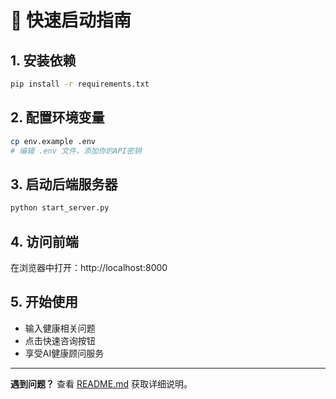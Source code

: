 # 🚀 快速启动指南

## 1. 安装依赖

```bash
pip install -r requirements.txt
```

## 2. 配置环境变量

```bash
cp env.example .env
# 编辑 .env 文件，添加你的API密钥
```

## 3. 启动后端服务器

```bash
python start_server.py
```

## 4. 访问前端

在浏览器中打开：http://localhost:8000

## 5. 开始使用

- 输入健康相关问题
- 点击快速咨询按钮
- 享受AI健康顾问服务

---

**遇到问题？** 查看 [README.md](README.md) 获取详细说明。
